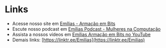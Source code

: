 
# Links 

- Acesse nosso site em [Emílias - Armação em Bits](http://utfpr.curitiba.br/emilias)
- Escute nosso podcast em [Emílias Podcast - Mulheres na Computação](https://podcasters.spotify.com/pod/show/emilias-podcast)
- Assista a nossos vídeos em [Emílias Armação em Bits no YouTube](https://youtube.com/@EmiliasArmacaoEmBits)
- Demais links: [https://linktr.ee/Emilias](https://linktr.ee/Emilias)
